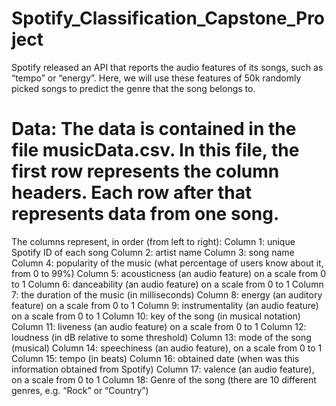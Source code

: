 # Spotify_Classification_Capstone_Project

Spotify released an API that reports the audio features of its songs, such as “tempo” or “energy”. Here, we will use these features of 50k randomly picked songs to predict the genre that the song belongs to.

# Data: The data is contained in the file musicData.csv. In this file, the first row represents the column headers. Each row after that represents data from one song.

The columns represent, in order (from left to right):
Column 1: unique Spotify ID of each song
Column 2: artist name
Column 3: song name
Column 4: popularity of the music (what percentage of users know about it, from 0 to 99%)
Column 5: acousticness (an audio feature) on a scale from 0 to 1
Column 6: danceability (an audio feature) on a scale from 0 to 1
Column 7: the duration of the music (in milliseconds)
Column 8: energy (an auditory feature) on a scale from 0 to 1
Column 9: instrumentality (an audio feature) on a scale from 0 to 1
Column 10: key of the song (in musical notation)
Column 11: liveness (an audio feature) on a scale from 0 to 1
Column 12: loudness (in dB relative to some threshold)
Column 13: mode of the song (musical)
Column 14: speechiness (an audio feature), on a scale from 0 to 1
Column 15: tempo (in beats)
Column 16: obtained date (when was this information obtained from Spotify)
Column 17: valence (an audio feature), on a scale from 0 to 1
Column 18: Genre of the song (there are 10 different genres, e.g. “Rock” or “Country”)
